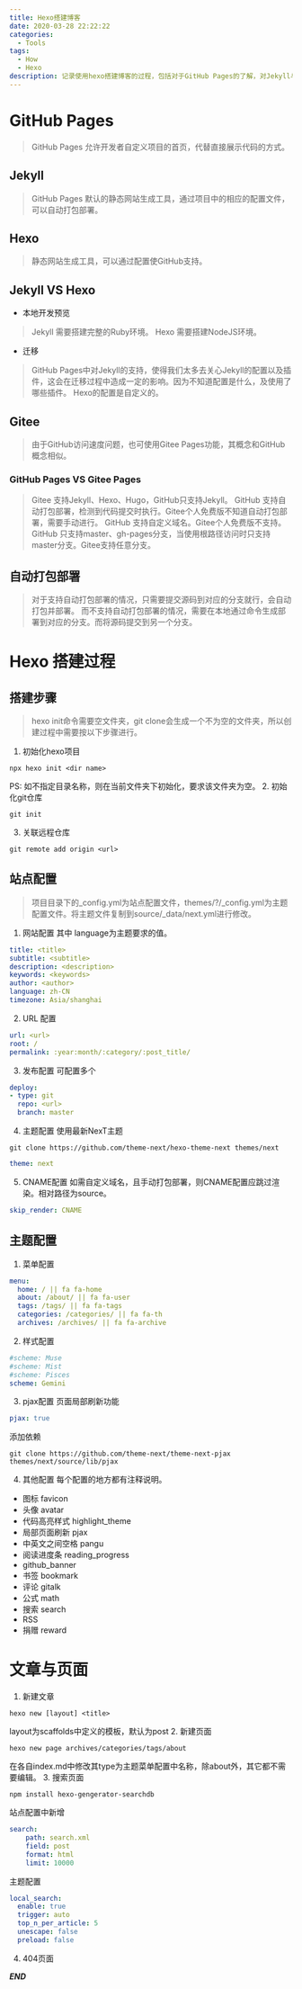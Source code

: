 ```yaml
---
title: Hexo搭建博客
date: 2020-03-28 22:22:22
categories:
  - Tools
tags:
  - How
  - Hexo
description: 记录使用hexo搭建博客的过程，包括对于GitHub Pages的了解，对Jekyll与Hexo的使用对比，及hexo的搭建步骤，配置内容，页面生成等。
---
```


# GitHub Pages
> GitHub Pages 允许开发者自定义项目的首页，代替直接展示代码的方式。
## Jekyll
> GitHub Pages 默认的静态网站生成工具，通过项目中的相应的配置文件，可以自动打包部署。
## Hexo
> 静态网站生成工具，可以通过配置使GitHub支持。
## Jekyll VS Hexo
- 本地开发预览
> Jekyll 需要搭建完整的Ruby环境。
> Hexo 需要搭建NodeJS环境。
- 迁移
> GitHub Pages中对Jekyll的支持，使得我们太多去关心Jekyll的配置以及插件，这会在迁移过程中造成一定的影响。因为不知道配置是什么，及使用了哪些插件。
> Hexo的配置是自定义的。  
## Gitee
> 由于GitHub访问速度问题，也可使用Gitee Pages功能，其概念和GitHub概念相似。  
### GitHub Pages VS Gitee Pages
> Gitee 支持Jekyll、Hexo、Hugo，GitHub只支持Jekyll。 
> GitHub 支持自动打包部署，检测到代码提交时执行。Gitee个人免费版不知道自动打包部署，需要手动进行。
> GitHub 支持自定义域名。Gitee个人免费版不支持。
> GitHub 只支持master、gh-pages分支，当使用根路径访问时只支持master分支。Gitee支持任意分支。
## 自动打包部署
> 对于支持自动打包部署的情况，只需要提交源码到对应的分支就行，会自动打包并部署。
> 而不支持自动打包部署的情况，需要在本地通过命令生成部署到对应的分支。而将源码提交到另一个分支。

# Hexo 搭建过程
## 搭建步骤
> hexo init命令需要空文件夹，git clone会生成一个不为空的文件夹，所以创建过程中需要按以下步骤进行。
1. 初始化hexo项目
```shell
npx hexo init <dir name>
```
PS: 如不指定目录名称，则在当前文件夹下初始化，要求该文件夹为空。
2. 初始化git仓库
```shell
git init
```
3. 关联远程仓库
```shell
git remote add origin <url>
```

## 站点配置
> 项目目录下的_config.yml为站点配置文件，themes/?/_config.yml为主题配置文件。将主题文件复制到source/_data/next.yml进行修改。
1. 网站配置
其中 language为主题要求的值。
```yaml
title: <title>
subtitle: <subtitle>
description: <description>
keywords: <keywords>
author: <author>
language: zh-CN
timezone: Asia/shanghai
```
2. URL 配置
```yaml
url: <url>
root: /
permalink: :year:month/:category/:post_title/
```
3. 发布配置
可配置多个
```yaml
deploy:
- type: git
  repo: <url>
  branch: master
```
4. 主题配置
使用最新NexT主题
```shell script
git clone https://github.com/theme-next/hexo-theme-next themes/next
```
```yaml
theme: next
```
5. CNAME配置
如需自定义域名，且手动打包部署，则CNAME配置应跳过渲染。相对路径为source。
```yaml
skip_render: CNAME
```

## 主题配置
1. 菜单配置
```yaml
menu:
  home: / || fa fa-home
  about: /about/ || fa fa-user
  tags: /tags/ || fa fa-tags
  categories: /categories/ || fa fa-th
  archives: /archives/ || fa fa-archive
```
2. 样式配置
```yaml
#scheme: Muse
#scheme: Mist
#scheme: Pisces
scheme: Gemini
```
3. pjax配置
页面局部刷新功能
```yaml
pjax: true
```
添加依赖
```shell
git clone https://github.com/theme-next/theme-next-pjax themes/next/source/lib/pjax
```
4. 其他配置
每个配置的地方都有注释说明。
- 图标 favicon
- 头像 avatar
- 代码高亮样式 highlight_theme
- 局部页面刷新 pjax
- 中英文之间空格 pangu
- 阅读进度条 reading_progress
- github_banner
- 书签 bookmark
- 评论 gitalk
- 公式 math
- 搜索 search
- RSS
- 捐赠 reward

# 文章与页面
1. 新建文章
```shell
hexo new [layout] <title>
```
layout为scaffolds中定义的模板，默认为post
2. 新建页面
```shell
hexo new page archives/categories/tags/about
```
在各自index.md中修改其type为主题菜单配置中名称，除about外，其它都不需要编辑。
3. 搜索页面
```shell
npm install hexo-gengerator-searchdb
```
站点配置中新增
```yaml
search:
    path: search.xml
    field: post
    format: html
    limit: 10000
```
主题配置
```yaml
local_search:
  enable: true
  trigger: auto
  top_n_per_article: 5
  unescape: false
  preload: false
```
4. 404页面

***END***
